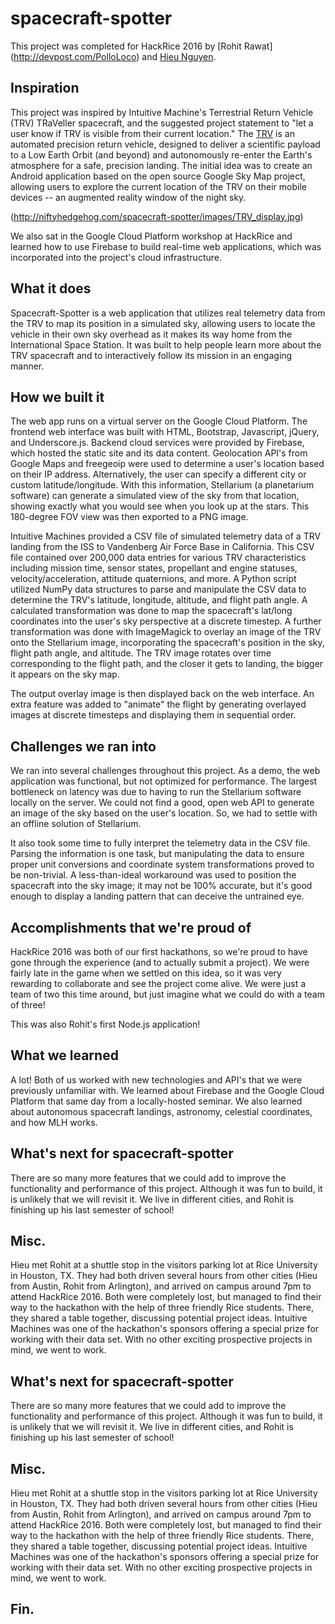# spacecraft-spotter

This project was completed for HackRice 2016 by [Rohit Rawat] (http://devpost.com/PolloLoco) and [Hieu Nguyen](http://devpost.com/hieu).


## Inspiration
This project was inspired by Intuitive Machine's Terrestrial Return Vehicle (TRV) TRaVeller spacecraft, and the suggested project statement to "let a user know if TRV is visible from their current location." The [TRV](https://intuitivemachines.com/Aerospace/SpaceSystems/) is an automated precision return vehicle, designed to deliver a scientific payload to a Low Earth Orbit (and beyond) and autonomously re-enter the Earth's atmosphere for a safe, precision landing. The initial idea was to create an Android application based on the open source Google Sky Map project, allowing users to explore the current location of the TRV on their mobile devices -- an augmented reality window of the night sky.

(http://niftyhedgehog.com/spacecraft-spotter/images/TRV_display.jpg)

We also sat in the Google Cloud Platform workshop at HackRice and learned how to use Firebase to build real-time web applications, which was incorporated into the project's cloud infrastructure.


## What it does
Spacecraft-Spotter is a web application that utilizes real telemetry data from the TRV to map its position in a simulated sky, allowing users to locate the vehicle in their own sky overhead as it makes its way home from the International Space Station. It was built to help people learn more about the TRV spacecraft and to interactively follow its mission in an engaging manner.


## How we built it
The web app runs on a virtual server on the Google Cloud Platform. The frontend web interface was built with HTML, Bootstrap, Javascript, jQuery, and Underscore.js. Backend cloud services were provided by Firebase, which hosted the static site and its data content. Geolocation API's from Google Maps and freegeoip were used to determine a user's location based on their IP address. Alternatively, the user can specify a different city or custom latitude/longitude. With this information, Stellarium (a planetarium software) can generate a simulated view of the sky from that location, showing exactly what you would see when you look up at the stars. This 180-degree FOV view was then exported to a PNG image.

Intuitive Machines provided a CSV file of simulated telemetry data of a TRV landing from the ISS to Vandenberg Air Force Base in California. This CSV file contained over 200,000 data entries for various TRV characteristics including mission time, sensor states, propellant and engine statuses, velocity/acceleration, attitude quaternions, and more. A Python script utilized NumPy data structures to parse and manipulate the CSV data to determine the TRV's latitude, longitude, altitude, and flight path angle. A calculated transformation was done to map the spacecraft's lat/long coordinates into the user's sky perspective at a discrete timestep. A further transformation was done with ImageMagick to overlay an image of the TRV onto the Stellarium image, incorporating the spacecraft's position in the sky, flight path angle, and altitude. The TRV image rotates over time corresponding to the flight path, and the closer it gets to landing, the bigger it appears on the sky map.

The output overlay image is then displayed back on the web interface. An extra feature was added to "animate" the flight by generating overlayed images at discrete timesteps and displaying them in sequential order.


## Challenges we ran into
We ran into several challenges throughout this project. As a demo, the web application was functional, but not optimized for performance. The largest bottleneck on latency was due to having to run the Stellarium software locally on the server. We could not find a good, open web API to generate an image of the sky based on the user's location. So, we had to settle with an offline solution of Stellarium.

It also took some time to fully interpret the telemetry data in the CSV file. Parsing the information is one task, but manipulating the data to ensure proper unit conversions and coordinate system transformations proved to be non-trivial. A less-than-ideal workaround was used to position the spacecraft into the sky image; it may not be 100% accurate, but it's good enough to display a landing pattern that can deceive the untrained eye.


## Accomplishments that we're proud of
HackRice 2016 was both of our first hackathons, so we're proud to have gone through the experience (and to actually submit a project). We were fairly late in the game when we settled on this idea, so it was very rewarding to collaborate and see the project come alive. We were just a team of two this time around, but just imagine what we could do with a team of three!

This was also Rohit's first Node.js application!


## What we learned
A lot! Both of us worked with new technologies and API's that we were previously unfamiliar with. We learned about Firebase and the Google Cloud Platform that same day from a locally-hosted seminar. We also learned about autonomous spacecraft landings, astronomy, celestial coordinates, and how MLH works.


## What's next for spacecraft-spotter
There are so many more features that we could add to improve the functionality and performance of this project. Although it was fun to build, it is unlikely that we will revisit it. We live in different cities, and Rohit is finishing up his last semester of school!


## Misc.
Hieu met Rohit at a shuttle stop in the visitors parking lot at Rice University in Houston, TX. They had both driven several hours from other cities (Hieu from Austin, Rohit from Arlington), and arrived on campus around 7pm to attend HackRice 2016. Both were completely lost, but managed to find their way to the hackathon with the help of three friendly Rice students. There, they shared a table together, discussing potential project ideas. Intuitive Machines was one of the hackathon's sponsors offering a special prize for working with their data set. With no other exciting prospective projects in mind, we went to work.


## What's next for spacecraft-spotter
There are so many more features that we could add to improve the functionality and performance of this project. Although it was fun to build, it is unlikely that we will revisit it. We live in different cities, and Rohit is finishing up his last semester of school!


## Misc.
Hieu met Rohit at a shuttle stop in the visitors parking lot at Rice University in Houston, TX. They had both driven several hours from other cities (Hieu from Austin, Rohit from Arlington), and arrived on campus around 7pm to attend HackRice 2016. Both were completely lost, but managed to find their way to the hackathon with the help of three friendly Rice students. There, they shared a table together, discussing potential project ideas. Intuitive Machines was one of the hackathon's sponsors offering a special prize for working with their data set. With no other exciting prospective projects in mind, we went to work.

## Fin.
